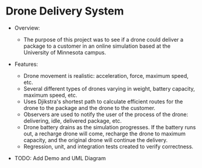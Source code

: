 # Drone Delivery System

- Overview:
  - The purpose of this project was to see if a drone could deliver a package to a customer in an online simulation based at the University of Minnesota campus.
  
- Features:
  - Drone movement is realistic: acceleration, force, maximum speed, etc.
  - Several different types of drones varying in weight, battery capacity, maximum speed, etc.
  - Uses Djikstra's shortest path to calculate efficient routes for the drone to the package and the drone to the customer.
  - Observers are used to notify the user of the process of the drone: delivering, idle, delivered package, etc.
  - Drone battery drains as the simulation progresses. If the battery runs out, a recharge drone will come, recharge the drone to maximum capacity, and the original drone will continue the delivery.
  - Regression, unit, and integration tests created to verify correctness.
 
 - TODO: Add Demo and UML Diagram
